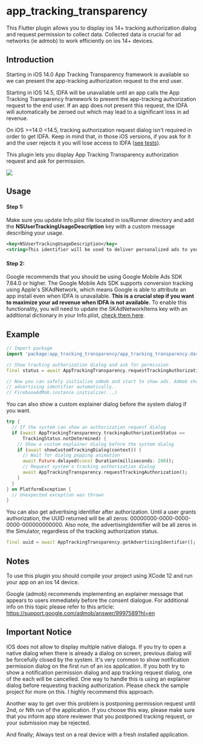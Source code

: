 # app_tracking_transparency

This Flutter plugin allows you to display ios 14+ tracking authorization dialog and request permission to collect data. Collected data is crucial for ad networks (ie admob) to work efficiently on ios 14+ devices.

## Introduction

Starting in iOS 14.0 App Tracking Transparency framework is available so we can present the app-tracking authorization request to the end user.

Starting in iOS 14.5, IDFA will be unavailable until an app calls the App Tracking Transparency framework to present the app-tracking authorization request to the end user. If an app does not present this request, the IDFA will automatically be zeroed out which may lead to a significant loss in ad revenue.

On iOS >=14.0 <14.5, tracking authorization request dialog isn't required in order to get IDFA. Keep in mind that, in those iOS versions, if you ask for it and the user rejects it you will lose access to IDFA ([see tests](https://github.com/deniza/app_tracking_transparency/pull/6#issuecomment-808964367)).

This plugin lets you display App Tracking Transparency authorization request and ask for permission.

<div align="left">
    <img src="https://github.com/deniza/app_tracking_transparency/raw/master/images/dialog.png">
</div>

## Usage

#### Step 1:
Make sure you update Info.plist file located in ios/Runner directory and add the **NSUserTrackingUsageDescription** key with a custom message describing your usage.
```xml
<key>NSUserTrackingUsageDescription</key>
<string>This identifier will be used to deliver personalized ads to you.</string>
```
#### Step 2:
Google recommends that you should be using Google Mobile Ads SDK 7.64.0 or higher. The Google Mobile Ads SDK supports conversion tracking using Apple's SKAdNetwork, which means Google is able to attribute an app install even when IDFA is unavailable. **This is a crucial step if you want to maximize your ad revenue when IDFA is not available.** To enable this functionality, you will need to update the SKAdNetworkItems key with an additional dictionary in your Info.plist, [check them here](https://developers.google.com/admob/ios/ios14#skadnetwork).

## Example
``` dart
// Import package
import 'package:app_tracking_transparency/app_tracking_transparency.dart';

// Show tracking authorization dialog and ask for permission
final status = await AppTrackingTransparency.requestTrackingAuthorization();

// Now you can safely initialize admob and start to show ads. Admob should use
// advertising identifier automatically.
// FirebaseAdMob.instance.initialize(...)
```

You can also show a custom explainer dialog before the system dialog if you want.
```dart
try {
  // If the system can show an authorization request dialog
  if (await AppTrackingTransparency.trackingAuthorizationStatus ==
      TrackingStatus.notDetermined) {
    // Show a custom explainer dialog before the system dialog
    if (await showCustomTrackingDialog(context)) {
      // Wait for dialog popping animation
      await Future.delayed(const Duration(milliseconds: 200));
      // Request system's tracking authorization dialog
      await AppTrackingTransparency.requestTrackingAuthorization();
    }
  }
} on PlatformException {
  // Unexpected exception was thrown
}
```

You can also get advertising identifier after authorization. Until a user grants authorization, the UUID returned will be all zeros: 00000000-0000-0000-0000-000000000000. Also note, the advertisingIdentifier will be all zeros in the Simulator, regardless of the tracking authorization status.
```dart
final uuid = await AppTrackingTransparency.getAdvertisingIdentifier();
``` 

## Notes
To use this plugin you should compile your project using XCode 12 and run your app on an ios 14 device.

Google (admob) recommends implementing an explainer message that appears to users immediately before the consent dialogue. For additional info on this topic please refer to this article: <https://support.google.com/admob/answer/9997589?hl=en>

## Important Notice

IOS does not allow to display multiple native dialogs. If you try to open a native dialog when there is already a dialog on screen, previous dialog will be forcefully closed by the system. It's very common to show notification permission dialog on the first run of an ios application. If you both try to show a notification permission dialog and app tracking request dialog, one of the each will be cancelled. One way to handle this is using an explainer dialog before requesting tracking authorization. Please check the sample project for more on this. I highly recommend this approach.

Another way to get over this problem is postponing permission request until 2nd, or Nth run of the application. If you choose this way, please make sure that you inform app store reviewer that you postponed tracking request, or your submission may be rejected.

And finally; Always test on a real device with a fresh installed application.
